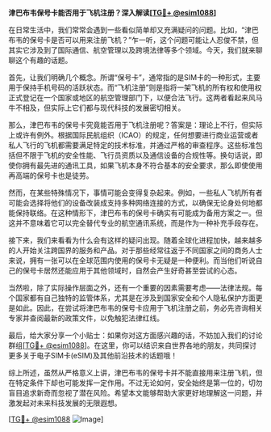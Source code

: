 **津巴布韦保号卡能否用于飞机注册？深入解读[[TG💪+ @esim1088](https://t.me/s/esim1088)]**

在日常生活中，我们常常会遇到一些看似简单却又充满疑问的问题。比如，“津巴布韦的保号卡是否可以用来注册飞机？”乍一听，这个问题可能让人忍俊不禁，但其实它涉及到了国际通信、航空管理以及跨境法律等多个领域。今天，我们就来聊聊这个有趣的话题。

首先，让我们明确几个概念。所谓“保号卡”，通常指的是SIM卡的一种形式，主要用于保持手机号码的活跃状态。而“飞机注册”则是指将一架飞机的所有权和使用权正式登记在一个国家或地区的航空管理部门下，以便合法飞行。这两者看起来风马牛不相及，但实际上它们都与现代科技的发展密切相关。

那么，津巴布韦的保号卡究竟能否用于飞机注册呢？答案是：理论上不行，但实际上或许有例外。根据国际民航组织（ICAO）的规定，任何想要进行商业运营或者私人飞行的飞机都需要满足特定的技术标准，并通过严格的审查程序。这些标准包括但不限于飞机的安全性能、飞行员资质以及通信设备的合规性等。换句话说，即使你拥有最先进的通讯工具，如果飞机本身不符合基本的安全要求，那么即使使用再高端的保号卡也是徒劳。

然而，在某些特殊情况下，事情可能会变得复杂起来。例如，一些私人飞机所有者可能会选择将他们的设备改装成支持多种网络连接的方式，以确保无论身处何地都能保持联络。在这种情形下，津巴布韦的保号卡确实有可能成为备用方案之一。但这并不意味着它可以完全替代专业的航空通讯系统，而是作为一种补充手段存在。

接下来，我们来看看为什么会有这样的疑问出现。随着全球化进程加快，越来越多的人开始关注跨国界的服务和产品。对于那些经常往返于不同国家之间的商务人士来说，拥有一张可以在全球范围内使用的保号卡无疑是一种便利。而当他们听说自己的保号卡居然还能应用于其他领域时，自然会产生好奇甚至尝试的心态。

当然啦，除了实际操作层面之外，还有一个重要的因素需要考虑——法律法规。每个国家都有自己独特的监管体系，尤其是在涉及到国家安全和个人隐私保护方面更是如此。因此，在尝试将津巴布韦的保号卡应用于飞机注册之前，务必先咨询相关专家并查阅最新的政策文件，以免触犯法律红线。

最后，给大家分享一个小贴士：如果你对这方面感兴趣的话，不妨加入我们的讨论群组[[TG💪+ @esim1088](https://t.me/s/esim1088)]。在这里，你可以结识来自世界各地的朋友，共同探讨更多关于电子SIM卡(eSIM)及其他前沿技术的话题哦！

综上所述，虽然从严格意义上讲，津巴布韦的保号卡并不能直接用来注册飞机，但在特定条件下却也可能发挥一定作用。不过无论如何，安全始终是第一位的，切勿盲目追求新奇而忽视了潜在风险。希望本文能够帮助大家更好地理解这一问题，并激发起对未来科技发展的无限遐想。

[[TG💪+ @esim1088](https://t.me/s/esim1088) ![Image](https://i.postimg.cc/4NQfJmqS/Snipaste-2025-05-13-00-14-12.png)]